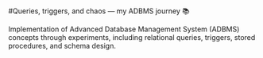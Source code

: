 #Queries, triggers, and chaos — my ADBMS journey 📚

Implementation of Advanced Database Management System (ADBMS) concepts through experiments, including relational queries, triggers, stored procedures, and schema design.
